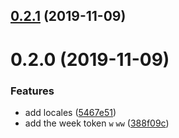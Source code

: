 ## [0.2.1](https://github.com/mengxiong10/date-format-parse/compare/v0.2.0...v0.2.1) (2019-11-09)



# 0.2.0 (2019-11-09)

### Features

- add locales ([5467e51](https://github.com/mengxiong10/date-format-parse/commit/5467e5151f25c9bf055c0997ad8d346b6eb28c48))
- add the week token `w` `ww` ([388f09c](https://github.com/mengxiong10/date-format-parse/commit/388f09c2630805c4c107b09274d7148c5735079b))
